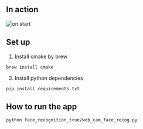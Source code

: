## In action
![on start](http://i67.tinypic.com/16hlonk.png)

## Set up

1. Install cmake by brew
```
brew install cmake
```
2. Install python dependencies
```
pip install requirements.txt
```

## How to run the app
```
python face_recognition_true/web_cam_face_recog.py
```
